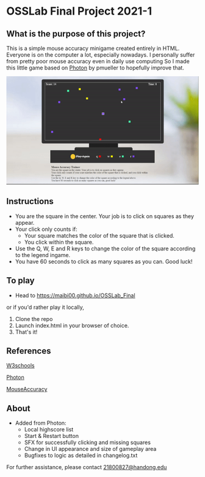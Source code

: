 # OSSLab Final Project 2021-1

## What is the purpose of this project?
This is a simple mouse accuracy minigame created entirely in HTML.
Everyone is on the computer a lot, especially nowadays. I personally suffer from pretty poor mouse accuracy even in daily use computing
So I made this little game based on [Photon](https://github.com/pmueller/photon) by pmueller to hopefully improve that.

![Game preview](data/preview.gif)

## Instructions
- You are the square in the center. Your job is to click on squares as they appear.
- Your click only counts if:
	* Your square matches the color of the square that is clicked.
	* You click within the square.
- Use the Q, W, E and R keys to change the color of the square according to the legend ingame.
- You have 60 seconds to click as many squares as you can. Good luck!

## To play
- Head to https://maibi00.github.io/OSSLab_Final 

or if you'd rather play it locally,

1. Clone the repo
2. Launch index.html in your browser of choice.
3. That's it!

## References
[W3schools](https://www.w3schools.com/)

[Photon](https://github.com/pmueller/photon)

[MouseAccuracy](https://github.com/mbowen13/MouseAccuracy)

## About
- Added from Photon:
	* Local highscore list
	* Start & Restart button
	* SFX for successfully clicking and missing squares
	* Change in UI appearance and size of gameplay area
	* Bugfixes to logic as detailed in changelog.txt
	
For further assistance, please contact 21800827@handong.edu